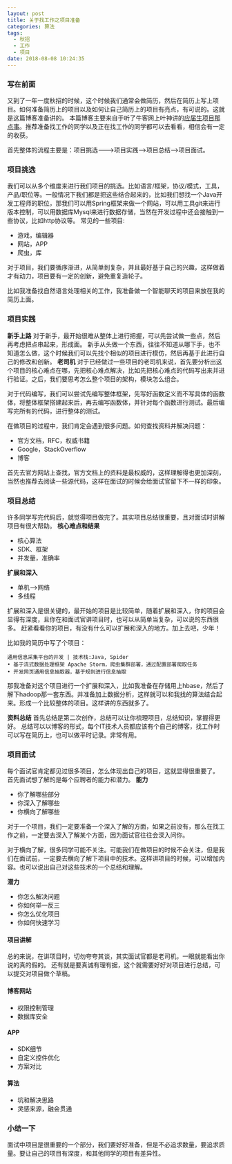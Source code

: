 ```yaml
---
layout: post
title: 关于找工作之项目准备
categories: 算法
tags:
  - 秋招
  - 工作
  - 项目
date: 2018-08-08 10:24:35
---
```


### 写在前面
又到了一年一度秋招的时候，这个时候我们通常会做简历，然后在简历上写上项目。如何准备简历上的项目以及如何让自己简历上的项目有亮点，有可说的。这就是这篇博客准备讲的。
本篇博客主要来自于听了牛客网上叶神讲的[应届生项目那点事](https://www.nowcoder.com/live/5)。推荐准备找工作的同学以及正在找工作的同学都可以去看看，相信会有一定的收获。
<!-- more -->
首先整体的流程主要是：项目挑选--->项目实践-->项目总结-->项目面试。
### 项目挑选
我们可以从多个维度来进行我们项目的挑选。比如语言/框架，协议/模式，工具，产品/职位等。一般情况下我们都是把这些结合起来的，比如我们想找一个Java开发工程师的职位，那我们可以用Spring框架来做一个网站，可以用工具git来进行版本控制，可以用数据库Mysql来进行数据存储，当然在开发过程中还会接触到一些协议，比如http协议等。
常见的一些项目:
* 游戏，编辑器
* 网站，APP
* 爬虫，库

对于项目，我们要循序渐进，从简单到复杂，并且最好基于自己的兴趣，这样做着才有动力，项目要有一定的创新，避免重复造轮子。

比如我准备找自然语言处理相关的工作，我准备做一个智能聊天的项目来放在我的简历上面。

### 项目实践
**新手上路**
对于新手，最开始很难从整体上进行把握，可以先尝试做一些点，然后再考虑把点串起来，形成面。
新手从头做一个东西，往往不知道从哪下手，也不知道怎么做，这个时候我们可以先找个相似的项目进行模仿，然后再基于此进行自己的修改和创新。
**老司机**
对于已经做过一些项目的老司机来说，首先要分析出这个项目的核心难点在哪，先把核心难点解决，比如先把核心难点的代码写出来并进行验证。之后，我们要思考怎么整个项目的架构，模块怎么组合。

对于代码编写，我们可以尝试先编写整体框架，先写好函数定义而不写具体的函数体，将整体框架搭建起来后，再去编写函数体，并针对每个函数进行测试。最后编写完所有的代码，进行整体的测试。

在做项目的过程中，我们肯定会遇到很多问题。如何查找资料并解决问题：
* 官方文档，RFC，权威书籍
* Google，StackOverflow
* 博客

首先去官方网站上查找，官方文档上的资料是最权威的，这样理解得也更加深刻，当然也推荐去阅读一些源代码，这样在面试的时候会给面试官留下不一样的印象。

### 项目总结
许多同学写完代码后，就觉得项目做完了。其实项目总结很重要，且对面试时讲解项目有很大帮助。
**核心难点和结果**
* 核心算法
* SDK、框架
* 并发量，准确率

**扩展和深入**
* 单机-->网络
* 多线程

扩展和深入是很关键的，最开始的项目是比较简单，随着扩展和深入，你的项目会显得有深度，且你在和面试官讲项目时，也可以从简单当复杂，可以说的东西很多。
赶紧看看你的项目，有没有什么可以扩展和深入的地方。加上去吧，少年！

比如我的简历中写了个项目：
```shell
通用信息采集平台的开发 | 技术栈:Java, Spider
• 基于流式数据处理框架 Apache Storm，爬虫集群部署，通过配置部署爬取任务
• 开发网页通用信息抽取器，基于规则进行信息抽取
```
那我准备对这个项目进行一个扩展和深入，比如我准备在存储用上hbase，然后了解下hadoop那一套东西。并准备加上数据分析，这样就可以和我找的算法结合起来。形成一个比较整体的项目。这样讲的东西就多了。

**资料总结**
首先总结是第二次创作，总结可以让你梳理项目，总结知识，掌握得更好。
总结可以以博客的形式，每个IT技术人员都应该有个自己的博客，找工作时可以写在简历上，也可以做平时记录。非常有用。

### 项目面试
每个面试官肯定都见过很多项目，怎么体现出自己的项目，这就显得很重要了。
首先面试想了解的是每个应聘者的能力和潜力。
**能力**
* 你了解哪些部分
* 你深入了解哪些
* 你横向了解哪些

对于一个项目，我们一定要准备一个深入了解的方面，如果之前没有，那么在找工作之前，一定要去深入了解某个方面，因为面试官往往会深入问你。

对于横向了解，很多同学可能不关注。可能我们在做项目的时候不会关注，但是我们在面试前，一定要去横向了解下项目中的技术。这样讲项目的时候，可以增加内容。也可以说出自己对这些技术的一个总结和理解。

**潜力**
* 你怎么解决问题
* 你如何举一反三
* 你怎么优化项目
* 你如何快速学习

#### 项目讲解
总的来说，在讲项目时，切勿夸夸其谈，其实面试官都是老司机，一眼就能看出你说的真的假的。
还有就是要真诚有理有据，这个就需要好好对项目进行总结，可以提交对项目做个草稿。

#### 博客网站
* 权限控制管理
* 数据库安全

#### APP
* SDK细节
* 自定义控件优化
* 方案对比

#### 算法
* 坑和解决思路
* 灵感来源，融会贯通

### 小结一下
面试中项目是很重要的一个部分，我们要好好准备，但是不必追求数量，要追求质量。要让自己的项目有深度，和其他同学的项目有差异性。
